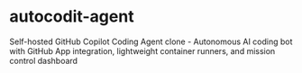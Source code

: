 # autocodit-agent
Self-hosted GitHub Copilot Coding Agent clone - Autonomous AI coding bot with GitHub App integration, lightweight container runners, and mission control dashboard
